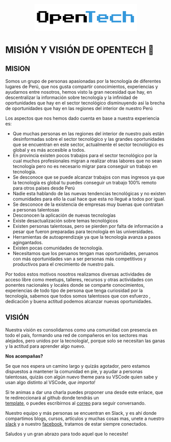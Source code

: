 <p align="center">
  <img src="public/assets/img/name.png" width="320" alt="OpenTech" />
</p>

# MISIÓN Y VISIÓN DE OPENTECH 💙

## MISION

Somos un grupo de personas apasionadas por la tecnología de diferentes lugares de Perú, que nos gusta compartir conocimientos, experiencias y ayudarnos entre nosotros, hemos visto la gran necesidad que hay, en descentralizar la información sobre tecnología y la infinidad de oportunidades que hay en el sector tecnológico disminuyendo así la brecha de oportunidades que hay en las regiones del interior de nuestro Perú

Los aspectos que nos hemos dado cuenta en base a nuestra experiencia es:

* Que muchas personas en las regiones del interior de nuestro país están desinformadas sobre el sector tecnológico y las grandes oportunidades que se encuentran en este sector, actualmente el sector tecnológico es global y es más accesible a todos.
* En provincia existen pocos trabajos para el sector tecnológico por la cual muchos profesionales migran a realizar otras labores que no sean tecnología pero no es necesario migrar para conseguir un trabajo en tecnología.
* Se desconoce que se puede alcanzar trabajos con mas ingresos ya que la tecnología es global tu puedes conseguir un trabajo 100% remoto para otros países desde Perú
* Nadie esta hablando de las nuevas tendencias tecnológicas y no existen comunidades para ello la cual hace que esta no llegué a todos por igual.
* Se desconoce de la existencia de empresas muy buenas que contratan a personas talentosas
* Desconocen la aplicación de nuevas tecnologías
* Existe desactualización sobre temas tecnológicos
* Existen personas talentosas, pero se pierden por falta de información a pesar que fueron preparadas para tecnología en las universidades.
* Herramientas de autoaprendizaje ya que la tecnología avanza a pasos agingantados.
* Existen pocas comunidades de tecnología.
* Necesitamos que los peruanos tengan mas oportunidades, peruanos con más oportunidades van a ser personas más competitivos y productivos para el crecimiento de nuestro país.

Por todos estos motivos nosotros realizamos diversas actividades de acceso libre como meetups, talleres, recursos y otras actividades con ponentes nacionales y locales donde se comparte conocimientos, experiencias de todo tipo de persona que tenga curiosidad por la tecnología, sabemos que todos somos talentosos que con esfuerzo , dedicación y buena actitud podemos alcanzar nuevas oportunidades.

## VISIÓN

Nuestra visión es consolidarnos como una comunidad con presencia en todo el país, formando una red de compañeros en los sectores mas alejados, pero unidos por la tecnología!, porque solo se necesitan las ganas y la actitud para aprender algo nuevo.

**Nos acompañas?**

Se que nos espera un camino largo y quizás agotador, pero estamos dispuestos a mantener la comunidad en pie, y ayudar a personas talentosas, quizás con algún nuevo theme para su VSCode quien sabe y usan algo distinto al VSCode, *que importa!*

Si te animas a dar una charla puedes proponer una desde este enlace, que te redireccionará al github donde tendrás un    
[template](https://github.com/opentech-pe/opentech.pe/issues/new?assignees=jhonfitzgerald%2C+paulotijero%2C+manuelrojasc&labels=cfp&template=propuesta-de-charla.md&title=Título+de+tu+charla+.+.+.), o puedes escribirnos al [correo](paulotijero@gmail.com) para seguir conversando.

Nuestro equipo y más personas se encuentran en Slack, y es ahí donde compartimos blogs, cursos, artículos y muchas cosas mas, unete a nuestro [slack](https://hola-opentech.herokuapp.com/) y a nuestro [facebook](https://www.facebook.com/OpenTechTM), tratamos de estar siempre conectados.

Saludos y un gran abrazo para todo aquel que lo necesite!
